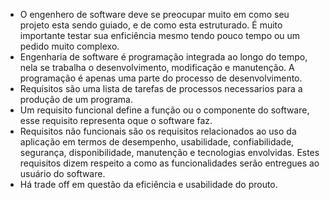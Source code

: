 <ul type="">
  <li>
  O engenhero de software deve se preocupar muito em como seu projeto esta sendo guiado, e de como esta estruturado. É muito importante testar sua enficiência mesmo tendo pouco tempo ou um pedido muito complexo.
  </li>
  <li>
Engenharia de software é programação integrada ao longo do tempo, nela se trabalha o desenvolvimento, modificação e manutenção. A programação é apenas uma parte do processo de desenvolvimento. 
</li>
<li>
Requisitos são uma lista de tarefas de processos necessarios para a produção de um programa.
</li>
<li>
Um requisito funcional define a função ou o componente do software, esse requisito representa oque o software faz.
</li>
<li>
Requisitos não funcionais são os requisitos relacionados ao uso da aplicação em termos de desempenho, usabilidade, confiabilidade, segurança, disponibilidade, manutenção e tecnologias envolvidas. Estes requisitos dizem respeito a como as funcionalidades serão entregues ao usuário do software.
</li>
<li>
Há trade off em questão da eficiência e usabilidade do prouto.
</li>
</ul>
